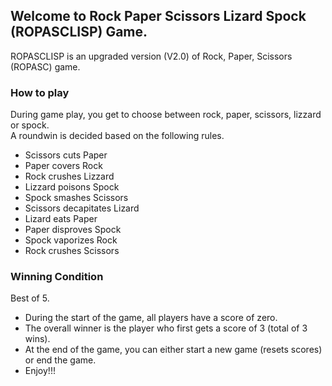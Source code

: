 ## Welcome to Rock Paper Scissors Lizard Spock (ROPASCLISP) Game.  
ROPASCLISP is an upgraded version (V2.0) of Rock, Paper, Scissors (ROPASC) game.  

### How to play  
During game play, you get to choose between rock, paper, scissors, lizzard or spock.  
A roundwin is decided based on the following rules.  
- Scissors cuts Paper
- Paper covers Rock
- Rock crushes Lizzard
- Lizzard poisons Spock
- Spock smashes Scissors
- Scissors decapitates Lizard
- Lizard eats Paper
- Paper disproves Spock
- Spock vaporizes Rock
- Rock crushes Scissors

### Winning Condition  
Best of 5.
- During the start of the game, all players have a score of zero.  
- The overall winner is the player who first gets a score of 3 (total of 3 wins).    
- At the end of the game, you can either start a new game (resets scores) or end the game.  
- Enjoy!!!